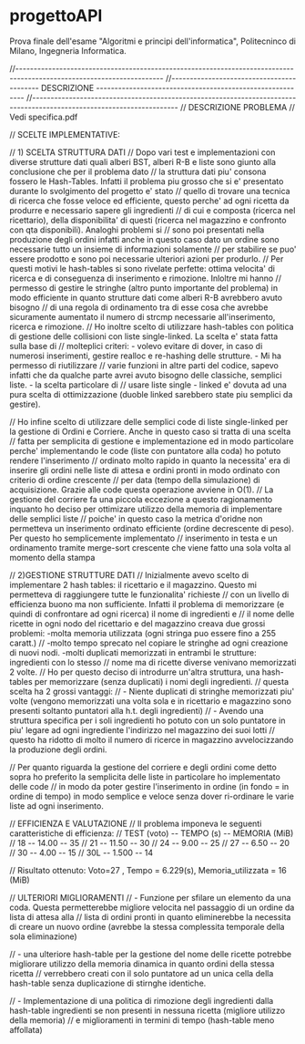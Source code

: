 # progettoAPI
Prova finale dell'esame "Algoritmi e principi dell'informatica", Politecninco di Milano, Ingegneria Informatica.

//----------------------------------------------------------------------------------------------------------------------
//------------------------------------------   DESCRIZIONE    ----------------------------------------------------------
//----------------------------------------------------------------------------------------------------------------------
// DESCRIZIONE PROBLEMA
// Vedi specifica.pdf

// SCELTE IMPLEMENTATIVE:

// 1) SCELTA STRUTTURA DATI
// Dopo vari test e implementazioni con diverse strutture dati quali alberi BST, alberi R-B e liste sono giunto alla conclusione che per il problema dato
// la struttura dati piu' consona fossero le Hash-Tables. Infatti il problema piu grosso che si e' presentato durante lo svolgimento del progetto e' stato
// quello di trovare una tecnica di ricerca che fosse veloce ed efficiente, questo perche' ad ogni ricetta da produrre e necessario sapere gli ingredienti
// di cui e composta (ricerca nel ricettario), della disponibilita' di questi (ricerca nel magazzino e confronto con qta disponibili). Analoghi problemi si
// sono poi presentati nella produzione degli ordini infatti anche in questo caso dato un ordine sono necessarie tutto un insieme di informazioni solamente
// per stabilire se puo' essere prodotto e sono poi necessarie ulteriori azioni per produrlo.
// Per questi motivi le hash-tables si sono rivelate perfette: ottima velocita' di ricerca e di conseguenza di inserimento e rimozione. Inloltre mi hanno
// permesso di gestire le stringhe (altro punto importante del problema) in modo efficiente in quanto strutture dati come alberi R-B avrebbero avuto bisogno
// di una regola di ordinamento tra di esse cosa che avrebbe sicuramente aumentato il numero di strcmp necessarie all'inserimento, ricerca e rimozione.
// Ho inoltre scelto di utilizzare hash-tables con politica di gestione delle collisioni con liste single-linked. La scelta e' stata fatta sulla base di
// molteplici criteri: - volevo evitare di dover, in caso di numerosi inserimenti, gestire realloc e re-hashing delle strutture. - Mi ha permesso di riutilizzare
// varie funzioni in altre parti del codice, sapevo infatti che da qualche parte avrei avuto bisogno delle classiche, semplici liste. - la scelta particolare di
// usare liste single - linked e' dovuta ad una pura scelta di ottimizzazione (duoble linked sarebbero state piu semplici da gestire).

// Ho infine scelto di utilizzare delle semplici code di liste single-linked per la gestione di Ordini e Corriere. Anche in questo caso si tratta di una scelta
// fatta per semplicita di gestione e implementazione ed in modo particolare perche' implementando le code (liste con puntatore alla coda) ho potuto rendere l'inserimento
// ordinato molto rapido in quanto la necessita' era di inserire gli ordini nelle liste di attesa e ordini pronti in modo ordinato con criterio di ordine crescente
// per data (tempo della simulazione) di acquisizione. Grazie alle code questa operazione avviene in O(1).
// La gestione del corriere fa una piccola eccezione a questo ragionamento inquanto ho deciso per ottimizare utilizzo della memoria di implementare delle semplici liste
// poiche' in questo caso la metrica d'oridne non permetteva un inserimento ordinato efficiente (ordine decrescente di peso). Per questo ho semplicemente implementato
// inserimento in testa e un ordinamento tramite merge-sort crescente che viene fatto una sola volta al momento della stampa

// 2)GESTIONE STRUTTURE DATI
//  Inizialmente avevo scelto di implementare 2 hash tables: il ricettario e il magazzino. Questo mi permetteva di raggiungere tutte le funzionalita' richieste
//  con un livello di efficienza buono ma non sufficiente. Infatti il problema di memorizzare (e quindi di confrontare ad ogni ricerca) il nome di ingredienti e
//  il nome delle ricette in ogni nodo del ricettario e del magazzino creava due grossi problemi: -molta memoria utilizzata (ogni stringa puo essere fino a 255 caratt.)
//  -molto tempo sprecato nel copiare le stringhe ad ogni creazione di nuovi nodi. -molti duplicati memorizzati in entrambi le strutture: ingredienti con lo stesso
//  nome ma di ricette diverse venivano memorizzati 2 volte.
//  Ho per questo deciso di introdurre un'altra struttura, una hash-tables per memorizzare (senza duplicati) i nomi degli ingredienti.
//  questa scelta ha 2 grossi vantaggi:
//  - Niente duplicati di stringhe memorizzati piu' volte (vengono memorizzati una volta sola e in ricettario e magazzino sono presenti soltanto puntatori alla h.t. degli ingredienti)
//  - Avendo una struttura specifica per i soli ingredienti ho potuto con un solo puntatore in piu' legare ad ogni ingrediente l'indirizzo nel magazzino dei suoi lotti
//  questo ha ridotto di molto il numero di ricerce in magazzino avvelocizzando la produzione degli ordini.

// Per quanto riguarda la gestione del corriere e degli ordini come detto sopra ho preferito la semplicita delle liste in particolare ho implementato delle code
// in modo da poter gestire l'inserimento in ordine (in fondo = in ordine di tempo) in modo semplice e veloce senza dover ri-ordinare le varie liste ad ogni inserimento.

// EFFICIENZA E VALUTAZIONE
// Il problema imponeva le seguenti caratteristiche di efficienza:
//  TEST (voto)  --  TEMPO (s) -- MEMORIA (MiB)
//  18           --   14.00    --    35
//  21           --   11.50    --    30
//  24           --    9.00    --    25
//  27           --    6.50    --    20
//  30           --    4.00    --    15
//  30L          --    1.500   --    14

// Risultato ottenuto: Voto=27 , Tempo = 6.229(s), Memoria_utilizzata = 16 (MiB)

// ULTERIORI MIGLIORAMENTI
// - Funzione per sfilare un elemento da una coda. Questa permetterebbe migliore velocita nel passaggio di un ordine da lista di attesa alla
// lista di ordini pronti in quanto eliminerebbe la necessita di creare un nuovo ordine (avrebbe la stessa complessita temporale della sola eliminazione)

// - una ulteriore hash-table per la gestione del nome delle ricette potrebbe migliorare utilizzo della memoria dinamica in quanto ordini della stessa ricetta
// verrebbero creati con il solo puntatore ad un unica cella della hash-table senza duplicazione di stirnghe identiche.

// - Implementazione di una politica di rimozione degli ingredienti dalla hash-table ingredienti se non presenti in nessuna ricetta (migliore utilizzo della memoria)
// e miglioramenti in termini di tempo (hash-table meno affollata)
